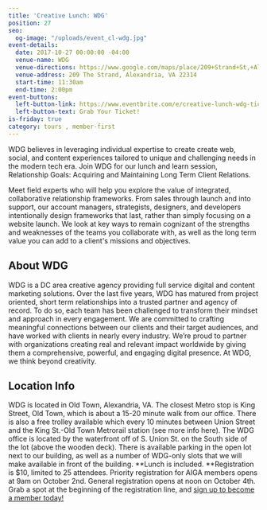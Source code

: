 ```yaml
---
title: 'Creative Lunch: WDG'
position: 27
seo:
  og-image: "/uploads/event_cl-wdg.jpg"
event-details:
  date: 2017-10-27 00:00:00 -04:00
  venue-name: WDG
  venue-directions: https://www.google.com/maps/place/209+Strand+St,+Alexandria,+VA+22314/data=!4m2!3m1!1s0x89b7b058c628041d:0x9598398e18b5da18?sa=X&ved=0ahUKEwjr4_Gf6b7WAhUXM8AKHW8WDiQQ8gEIJTAA
  venue-address: 209 The Strand, Alexandria, VA 22314
  start-time: 11:30am
  end-time: 2:00pm
event-buttons:
  left-button-link: https://www.eventbrite.com/e/creative-lunch-wdg-tickets-38470409029
  left-button-text: Grab Your Ticket!
is-friday: true
category: tours , member-first
---
```


WDG believes in leveraging individual expertise to create create web, social, and content experiences tailored to unique and challenging needs in the modern tech era. Join WDG for our lunch and learn session, Relationship Goals: Acquiring and Maintaining Long Term Client Relations.

Meet field experts who will help you explore the value of integrated, collaborative relationship frameworks. From sales through launch and into support, our account managers, strategists, designers, and developers intentionally design frameworks that last, rather than simply focusing on a website launch. We look at key ways to remain cognizant of the strengths and weaknesses of the teams you collaborate with, as well as the long term value you can add to a client's missions and objectives.

## About WDG

WDG is a DC area creative agency providing full service digital and content marketing solutions. Over the last five years, WDG has matured from project oriented, short term relationships into a trusted partner and agency of record. To do so, each team has been challenged to transform their mindset and approach in every engagement. We are committed to crafting meaningful connections between our clients and their target audiences, and have worked with clients in nearly every industry. We’re proud to partner with organizations creating real and relevant impact worldwide by giving them a comprehensive, powerful, and engaging digital presence. At WDG, we think beyond creativity.

## Location Info

WDG is located in Old Town, Alexandria, VA. The closest Metro stop is King Street, Old Town, which is about a 15-20 minute walk from our office. There is also a free trolley available which every 10 minutes between Union Street and the King St.-Old Town Metrorail station (see more info here). The WDG office is located by the waterfront off of S. Union St. on the South side of the lot (above the wooden deck). There is available parking in the open lot next to our building, as well as a number of WDG-only slots that we will make available in front of the building.
\*\*Lunch is included. \*\*Registration is $10, limited to 25 attendees. Priority registration for AIGA members opens at 9am on October 2nd. General registration opens at noon on October 4th. Grab a spot at the beginning of the registration line, and [sign up to become a member today!](http://www.aiga.org/join)
